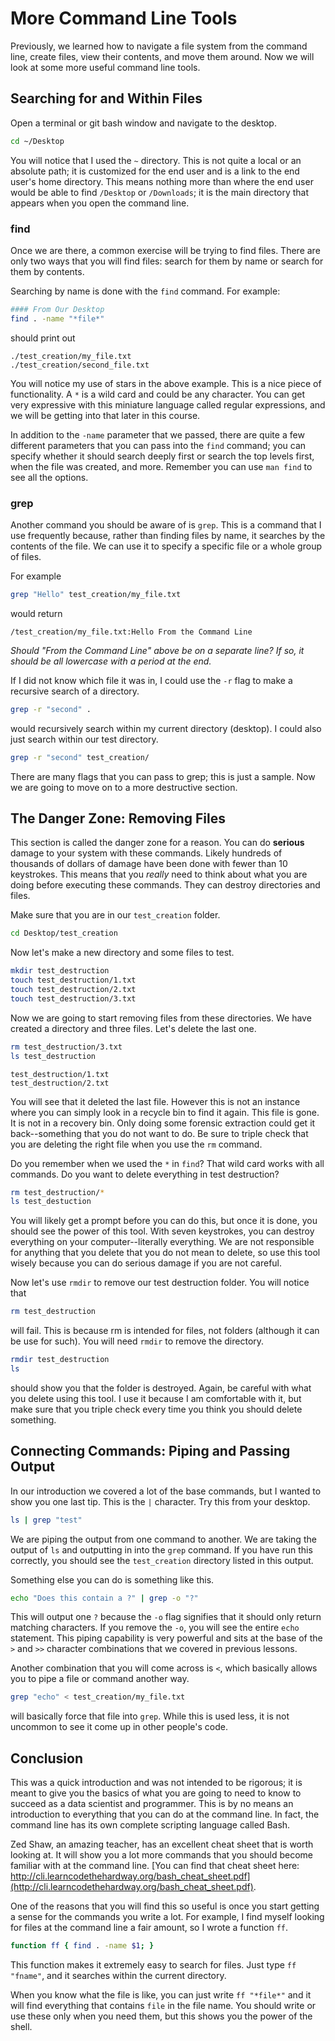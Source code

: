 # More Command Line Tools

Previously, we learned how to navigate a file system from the command line, create files, view their contents, and move them around. Now we will look at some more useful command line tools.

## Searching for and Within Files

Open a terminal or git bash window and navigate to the desktop.

```sh
cd ~/Desktop
```

You will notice that I used the `~` directory. This is not quite a local or an absolute path; it is customized for the end user and is a link to the end user's home directory. This means nothing more than where the end user would be able to find `/Desktop` or `/Downloads`; it is the main directory that appears when you open the command line.

### find
Once we are there, a common exercise will be trying to find files. There are only two ways that you will find files: search for them by name or search for them by contents.

Searching by name is done with the `find` command. For example:

```sh
#### From Our Desktop
find . -name "*file*"
```

should print out

```
./test_creation/my_file.txt
./test_creation/second_file.txt
```

You will notice my use of stars in the above example. This is a nice piece of functionality. A `*` is a wild card and could be any character. You can get very expressive with this miniature language called regular expressions, and we will be getting into that later in this course.


In addition to the `-name` parameter that we passed, there are quite a few different parameters that you can pass into the `find` command; you can specify whether it should search deeply first or search the top levels first, when the file was created, and more. Remember you can use `man find` to see all the options.

### grep
Another command you should be aware of is `grep`. This is a command that I use frequently because, rather than finding files by name, it searches by the contents of the file. We can use it to specify a specific file or a whole group of files.

For example

```sh
grep "Hello" test_creation/my_file.txt
```

would return

```
/test_creation/my_file.txt:Hello From the Command Line
```
*Should "From the Command Line" above be on a separate line? If so, it should be all lowercase with a period at the end.*

If I did not know which file it was in, I could use the `-r` flag to make a recursive search of a directory.

```sh
grep -r "second" .
```

would recursively search within my current directory (desktop). I could also just search within our test directory.

```sh
grep -r "second" test_creation/
```

There are many flags that you can pass to grep; this is just a sample. Now we are going to move on to a more destructive section.

## The Danger Zone: Removing Files

This section is called the danger zone for a reason. You can do **serious** damage to your system with these commands. Likely hundreds of thousands of dollars of damage have been done with fewer than 10 keystrokes. This means that you *really* need to think about what you are doing before executing these commands. They can destroy directories and files.

Make sure that you are in our `test_creation` folder.

```sh
cd Desktop/test_creation
```

Now let's make a new directory and some files to test.

```sh
mkdir test_destruction
touch test_destruction/1.txt
touch test_destruction/2.txt
touch test_destruction/3.txt
```

Now we are going to start removing files from these directories. We have created a directory and three files. Let's delete the last one.

```sh
rm test_destruction/3.txt
ls test_destruction
```

```
test_destruction/1.txt
test_destruction/2.txt
```

You will see that it deleted the last file. However this is not an instance where you can simply look in a recycle bin to find it again. This file is gone. It is not in a recovery bin. Only doing some forensic extraction could  get it back--something that you do not want to do. Be sure to triple check that you are deleting the right file when you use the `rm` command.

Do you remember when we used the `*` in `find`? That wild card works with all commands. Do you want to delete everything in test destruction?

```sh
rm test_destruction/*
ls test_destuction
```

You will likely get a prompt before you can do this, but once it is done, you should see the power of this tool. With seven keystrokes, you can destroy everything on your computer--literally everything. We are not responsible for anything that you delete that you do not mean to delete, so use this tool wisely because you can do serious damage if you are not careful.

Now let's use `rmdir` to remove our test destruction folder. You will notice that

```sh
rm test_destruction
```

will fail. This is because rm is intended for files, not folders (although it can be use for such). You will need `rmdir` to remove the directory.

```sh
rmdir test_destruction
ls
```

should show you that the folder is destroyed. Again, be careful with what you delete using this tool. I use it because I am comfortable with it, but make sure that you triple check every time you think you should delete something.

## Connecting Commands: Piping and Passing Output

In our introduction we covered a lot of the base commands, but I wanted to show you one last tip. This is the `|` character. Try this from your desktop.

```sh
ls | grep "test"
```

We are piping the output from one command to another. We are taking the output of `ls` and outputting in into the `grep` command. If you have run this correctly, you should see the `test_creation` directory listed in this output.

Something else you can do is something like this.

```sh
echo "Does this contain a ?" | grep -o "?"
```

This will output one `?` because the `-o` flag signifies that it should only return matching characters. If you remove the `-o`,  you will see the entire `echo` statement. This piping capability is very powerful and sits at the base of the `>` and `>>` character combinations that we covered in previous lessons.

Another combination that you will come across is `<`, which basically allows you to pipe a file or command another way.

```sh
grep "echo" < test_creation/my_file.txt
```

will basically force that file into `grep`. While this is used less, it is not uncommon to see it come up in other people's code.

## Conclusion
This was a quick introduction and was not intended to be rigorous; it is meant to give you the basics of what you are going to need to know to succeed as a data scientist and programmer. This is by no means an introduction to everything that you can do at the command line. In fact, the command line has its own complete scripting language called Bash.

Zed Shaw, an amazing teacher, has an excellent cheat sheet that is worth looking at. It will show you a lot more commands that you should become familiar with at the command line. [You can find that cheat sheet here: http://cli.learncodethehardway.org/bash_cheat_sheet.pdf](http://cli.learncodethehardway.org/bash_cheat_sheet.pdf).

One of the reasons that you will find this so useful is once you start getting a sense for the commands you write a lot. For example, I find myself looking for files at the command line a fair amount, so I wrote a function `ff`.

```sh
function ff { find . -name $1; }
```

This function makes it extremely easy to search for files. Just type `ff "fname"`, and it searches within the current directory.

When you know what the file is like, you can just write `ff "*file*"` and it will find everything that contains `file` in the file name. You should write or use these only when you need them, but this shows you the power of the shell.
